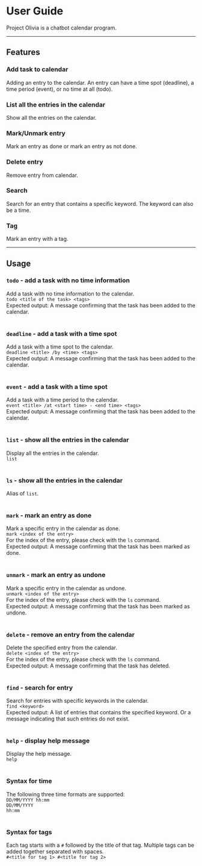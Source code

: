 # User Guide

Project Olivia is a chatbot calendar program.

----
## Features 

### Add task to calendar
Adding an entry to the calendar.
An entry can have a time spot (deadline), a time period (event), or no time at all (todo).

### List all the entries in the calendar
Show all the entries on the calendar.

### Mark/Unmark entry
Mark an entry as done or mark an entry as not done.

### Delete entry
Remove entry from calendar.

### Search
Search for an entry that contains a specific keyword.
The keyword can also be a time.

### Tag
Mark an entry with a tag.

----
## Usage

### `todo` - add a task with no time information
Add a task with no time information to the calendar.
<br/>
`todo <title of the task> <tags> `
<br/>
Expected output:
A message confirming that the task has been added to the calendar.
<br/><br/>

### `deadline` - add a task with a time spot
Add a task with a time spot to the calendar.
<br/>
`deadline <title> /by <time> <tags>`
<br/>
Expected output:
A message confirming that the task has been added to the calendar.
<br/><br/>

### `event` - add a task with a time spot
Add a task with a time period to the calendar.
<br/>
`event <title> /at <start time> - <end time> <tags>`
<br/>
Expected output:
A message confirming that the task has been added to the calendar.
<br/><br/>

### `list` - show all the entries in the calendar
Display all the entries in the calendar.
<br/>
`list`
<br/><br/>

### `ls` - show all the entries in the calendar
Alias of `list`.
<br/><br/>

### `mark` - mark an entry as done
Mark a specific entry in the calendar as done. 
<br/>
`mark <index of the entry>`
<br/>
For the index of the entry, please check with the `ls` command.
<br/>
Expected output:
A message confirming that the task has been marked as done.
<br/><br/>

### `unmark` - mark an entry as undone
Mark a specific entry in the calendar as undone.
<br/>
`unmark <index of the entry>`
<br/>
For the index of the entry, please check with the `ls` command.
<br/>
Expected output:
A message confirming that the task has been marked as undone.
<br/><br/>

### `delete` - remove an entry from the calendar
Delete the specified entry from the calendar.
<br/>
`delete <index of the entry>`
<br/>
For the index of the entry, please check with the `ls` command.
<br/>
Expected output:
A message confirming that the task has deleted.
<br/><br/>

### `find` - search for entry
Search for entries with specific keywords in the calendar.
<br/>
`find <keyword>`
<br/>
Expected output:
A list of entries that contains the specified keyword. 
Or a message indicating that such entries do not exist.
<br/><br/>

### `help` - display help message
Display the help message.
<br/>
`help`
<br/><br/>

### Syntax for time
The following three time formats are supported:
<br/>
`DD/MM/YYYY hh:mm`
<br/>
`DD/MM/YYYY`
<br/>
`hh:mm`
<br/><br/>

### Syntax for tags
Each tag starts with a `#` followed by the title of that tag.
Multiple tags can be added together separated with spaces.
<br/>
`#<title for tag 1> #<title for tag 2>`
<br/><br/>